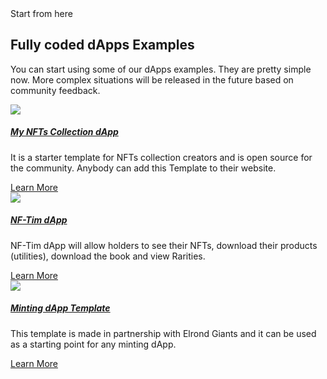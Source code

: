 <section class="py-3 mt-sm-7 mt-5 position-relative" id="section-tools">
  <div class="container">
    <div class="row position-relative overflow-hidden mb-2">
      <div class="col-md-7">
        <span class="text-primary font-weight-bold">Start from here</span>
        <h2 class="mt-2 display-6 font-weight-black">Fully coded dApps Examples</h2>
        <p>You can start using some of our dApps examples. They are pretty simple now. More complex situations will be released in the future based on community feedback.</p>
      </div>
    </div>
    <div class="row">
      <div class="col-lg-4">
        <div class="card card-plain card-blog mt-4">
          <div class="card-image shadow-sm border-radius-sm position-relative">
            <a  href="https://github.com/web3-creative-tim/elrond-my-nfts-collection-dapp" rel="nofollow" target="_blank">
              <img class="img border-radius-sm" src="{{root}}assets/img/cover-dapp.jpg">
            </a>
          </div>
          <div class="card-body px-0">
            <h5 class="mt-2">
              <a href="https://github.com/web3-creative-tim/elrond-my-nfts-collection-dapp" class="text-dark font-weight-bolder">My NFTs Collection dApp</a>
            </h5>
            <p>
              It is a starter template for NFTs collection creators and is open source for the community. Anybody can add this Template to their website.
            </p>
            <a href="https://github.com/web3-creative-tim/elrond-my-nfts-collection-dapp" rel="nofollow" target="_blank" class="text-primary text-sm font-weight-bold icon-move-right">Learn More
              <i class="fas fa-arrow-right text-sm ms-1" aria-hidden="true"></i>
            </a>
          </div>
        </div>
      </div>
      <div class="col-lg-4">
        <div class="card card-plain card-blog mt-4">
          <div class="card-image shadow-sm border-radius-sm position-relative">
            <a href="https://nf-tim.creative-tim.com/" rel="nofollow" target="_blank">
              <img class="img border-radius-sm" src="{{root}}assets/img/nftim-stats.jpg">
            </a>
          </div>
          <div class="card-body px-0">
            <h5 class="mt-2">
              <a href="https://nf-tim.creative-tim.com/" class="text-dark font-weight-bolder">NF-Tim dApp</a>
            </h5>
            <p>
              NF-Tim dApp will allow holders to see their NFTs, download their products (utilities), download the book and view Rarities.
            </p>
            <a href="https://nf-tim.creative-tim.com/" rel="nofollow" target="_blank" class="text-primary text-sm font-weight-bold icon-move-right">Learn More
              <i class="fas fa-arrow-right text-sm ms-1" aria-hidden="true"></i>
            </a>
          </div>
        </div>
      </div>
      <div class="col-lg-4">
        <div class="card card-plain card-blog mt-4">
          <div class="card-image shadow-sm border-radius-sm position-relative">
            <a href="https://github.com/Elrond-Giants/giants-nftim-minting-dapp" rel="nofollow" target="_blank">
              <img class="img border-radius-sm" src="{{root}}assets/img/dapp-template.jpeg">
            </a>
          </div>
          <div class="card-body px-0">
            <h5 class="mt-2">
              <a href="javascript:;" class="text-dark font-weight-bolder">Minting dApp Template</a>
            </h5>
            <p>
              This template is made in partnership with Elrond Giants and it can be used as a starting point for
              any minting dApp.
            </p>
            <a href="https://github.com/Elrond-Giants/giants-nftim-minting-dapp" rel="nofollow" target="_blank" class="text-primary text-sm font-weight-bold icon-move-right">Learn More
              <i class="fas fa-arrow-right text-sm ms-1" aria-hidden="true"></i>
            </a>
          </div>
        </div>
      </div>
    </div>
  </div>
</section>
